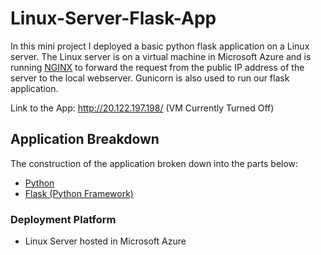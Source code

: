 # Linux-Server-Flask-App
In this mini project I deployed a basic python flask application on a Linux server. The Linux server is on a  virtual machine in Microsoft Azure and is running [NGINX](https://www.nginx.com/resources/wiki/start/topics/tutorials/install/) to forward the request from the public IP address of the server to the local webserver. Gunicorn is also used to run our flask application.

Link to the App: http://20.122.197.198/ (VM Currently Turned Off)

## Application Breakdown

The construction of the application broken down into the parts below:

- [Python](https://www.python.org/) 
- [Flask (Python Framework)](https://flask.palletsprojects.com/en/1.1.x/)



### Deployment Platform

- Linux Server hosted in Microsoft Azure
